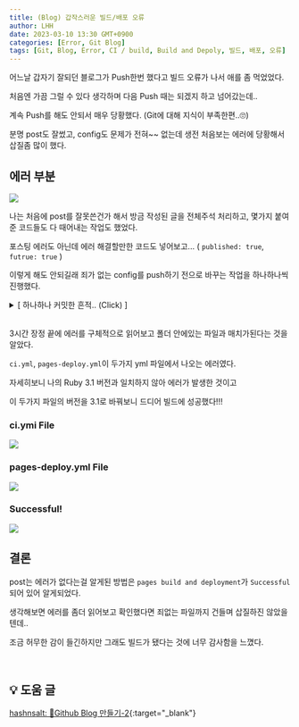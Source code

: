 ```yaml
---
title: (Blog) 갑작스러운 빌드/배포 오류
author: LHH
date: 2023-03-10 13:30 GMT+0900
categories: [Error, Git Blog]
tags: [Git, Blog, Error, CI / build, Build and Depoly, 빌드, 배포, 오류]
---
```


어느날 갑자기 잘되던 블로그가 Push한번 했다고 빌드 오류가 나서 애를 좀 먹었었다.

처음엔 가끔 그럴 수 있다 생각하며 다음 Push 때는 되겠지 하고 넘어갔는데..

계속 Push를 해도 안되서 매우 당황했다. (Git에 대해 지식이 부족한편..🙄)

분명 post도 잘썼고, config도 문제가 전혀~~ 없는데 생전 처음보는 에러에 당황해서 삽질좀 많이 했다.

## 에러 부분
![](https://user-images.githubusercontent.com/110723307/224221098-e5da1923-0a20-44b7-b2f9-6818a940e794.PNG)

나는 처음에 post를 잘못쓴건가 해서 방금 작성된 글을 전체주석 처리하고, 몇가지 붙여준 코드들도 다 때어내는 작업도 했었다.

포스팅 에러도 아닌데 에러 해결할만한 코드도 넣어보고... ( `published: true`, `futrue: true` )

이렇게 해도 안되길래 죄가 없는 config를 push하기 전으로 바꾸는 작업을 하나하나씩 진행했다.

<details>
<summary> [ 하나하나 커밋한 흔적.. (Click) ] </summary>
<div markdown="1">

![](https://user-images.githubusercontent.com/110723307/224221730-fff641ee-db22-423a-ba22-a11ebd2d0581.PNG)

</div>
</details>

<br>

3시간 장정 끝에 에러를 구체적으로 읽어보고 폴더 안에있는 파일과 매치가된다는 것을 알았다.

`ci.yml`, `pages-deploy.yml`이 두가지 yml 파일에서 나오는 에러였다.

자세히보니 나의 Ruby 3.1 버전과 일치하지 않아 에러가 발생한 것이고

이 두가지 파일의 버전을 3.1로 바꿔보니 드디어 빌드에 성공했다!!!

### ci.ymi File
![](https://user-images.githubusercontent.com/110723307/224222331-ab00c70f-e5d7-43d4-876c-384b1b7d8617.PNG)

### pages-deploy.yml File
![](https://user-images.githubusercontent.com/110723307/224222337-26e1d7c4-333f-44ef-bec2-19201e47c720.PNG)

### Successful!
![](https://user-images.githubusercontent.com/110723307/224222577-cc42427c-adc5-4e8d-bb78-1b43db7579c7.PNG)

## 결론
post는 에러가 없다는걸 알게된 방법은 `pages build and deployment`가 `Successful`되어 있어 알게되었다.

생각해보면 에러를 좀더 읽어보고 확인했다면 죄없는 파일까지 건들며 삽질하진 않았을텐데..

조금 허무한 감이 들긴하지만 그래도 빌드가 됐다는 것에 너무 감사함을 느꼈다.

<br>

## 💡 도움 글
[hashnsalt: 📒Github Blog 만들기-2](https://velog.io/@hashnsalt/Github-Blog-%EB%A7%8C%EB%93%A4%EA%B8%B0-2){:target="_blank"}